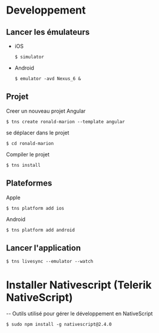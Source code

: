 # Developpement

## Lancer les émulateurs

  * iOS  
      ```
      $ simulator
      ```
  * Android  
      ```
      $ emulator -avd Nexus_6 &
      ```


## Projet

Creer un nouveau projet Angular
```
$ tns create ronald-marion --template angular
```

se déplacer dans le projet
```
$ cd ronald-marion
```

Compiler le projet
```
$ tns install
```

## Plateformes

Apple
```
$ tns platform add ios
```

Android
```
$ tns platform add android
```

## Lancer l'application
```
$ tns livesync --emulator --watch
```


# Installer Nativescript (Telerik NativeScript)


-- Outils utilisé pour gérer le développement en NativeScript

```
$ sudo npm install -g nativescript@2.4.0
```

